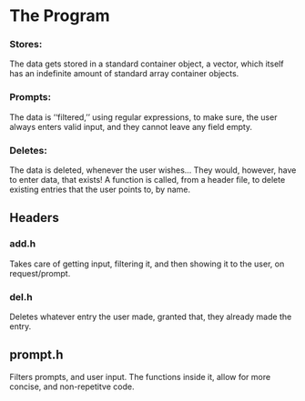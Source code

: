 # The Program

### Stores:

The data gets stored in a standard container object, a vector, which itself has an indefinite amount of standard array container objects.

### Prompts:

The data is ‘‘filtered,’’ using regular expressions, to make sure, the user always enters valid input, and they cannot leave any field empty.

### Deletes:

The data is deleted, whenever the user wishes… They would, however, have to enter data, that exists! A function is called, from a header file, to delete existing entries that the user points to, by name.

## Headers

### add.h

Takes care of getting input, filtering it, and then showing it to the user, on request/prompt.

### del.h

Deletes whatever entry the user made, granted that, they already made the entry.

## prompt.h

Filters prompts, and user input. The functions inside it, allow for more concise, and non-repetitve code.
